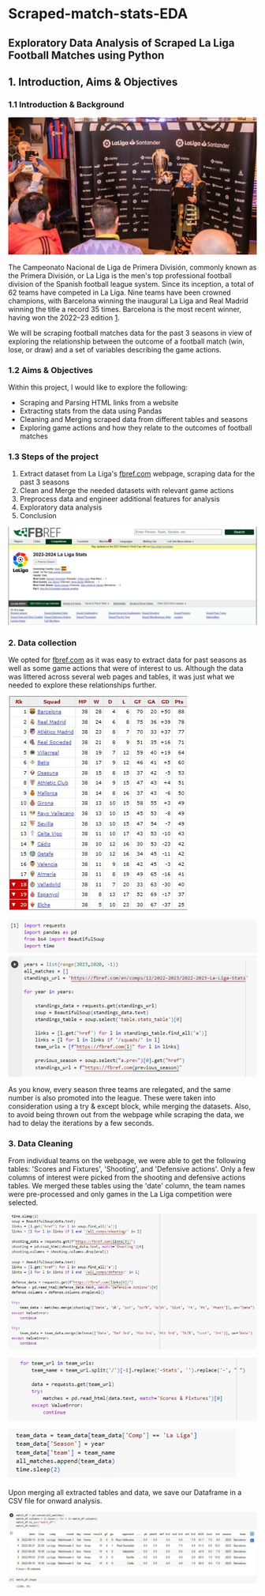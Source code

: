 # Scraped-match-stats-EDA
## Exploratory Data Analysis of Scraped La Liga Football Matches using Python

## 1. Introduction, Aims & Objectives

### 1.1 Introduction & Background

![](LaLiga.JPG)

The Campeonato Nacional de Liga de Primera División,  commonly known as the Primera División, or La Liga is the men's top professional football division of the Spanish football league system.
Since its inception, a total of 62 teams have competed in La Liga. Nine teams have been crowned champions, with Barcelona winning the inaugural La Liga and Real Madrid winning the title a record 35 times. Barcelona is the most recent winner, having won the 2022–23 edition [1](https://en.wikipedia.org/wiki/La_Liga). 

We will be scraping football matches data for the past 3 seasons in view of exploring the relationship between the outcome of a football match (win, lose, or draw) and a set of variables describing the game actions.

### 1.2 Aims & Objectives
Within this project, I would like to explore the following:
- Scraping and Parsing HTML links from a website
- Extracting stats from the data using Pandas
- Cleaning and Merging scraped data from different tables and seasons
- Exploring game actions and how they relate to the outcomes of football matches

### 1.3 Steps of the project

1. Extract dataset from La Liga's [fbref.com](https://fbref.com/en/comps/12/2022-2023/2022-2023-La-Liga-Stats) webpage, scraping data for the past 3 seasons
2. Clean and Merge the needed datasets with relevant game actions
3. Preprocess data and engineer additional features for analysis
4. Exploratory data analysis
5. Conclusion

![](fbref.JPG)

### 2. Data collection
We opted for [fbref.com](https://fbref.com/en/comps/12/2022-2023/2022-2023-La-Liga-Stats) as it was easy to extract data for past seasons as well as some game actions that were of interest to us. Although the data was littered across several web pages and tables, it was just what we needed to explore these relationships further.

![](fbref2.JPG)

![](Notebook0.JPG)

As you know, every season three teams are relegated, and the same number is also promoted into the league. These were taken into consideration using a try & except block, while merging the datasets. Also, to avoid being thrown out from the webpage while scraping the data, 
we had to delay the iterations by a few seconds.

### 3. Data Cleaning
From individual teams on the webpage, we were able to get the following tables: 'Scores and Fixtures', 'Shooting', and 'Defensive actions'. Only a few columns of interest were picked from the shooting and defensive actions tables. We merged these tables using the 'date' column, the team names were pre-processed and only games in the La Liga competition were selected.

![](Notebook2.JPG)

![](Notebook1.JPG)

![](Notebook3.JPG)

Upon merging all extracted tables and data, we save our Dataframe in a CSV file for onward analysis. 

![](Notebook4.JPG)





